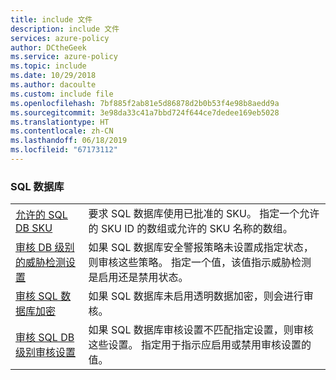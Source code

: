 ```yaml
---
title: include 文件
description: include 文件
services: azure-policy
author: DCtheGeek
ms.service: azure-policy
ms.topic: include
ms.date: 10/29/2018
ms.author: dacoulte
ms.custom: include file
ms.openlocfilehash: 7bf885f2ab81e5d86878d2b0b53f4e98b8aedd9a
ms.sourcegitcommit: 3e98da33c41a7bbd724f644ce7dedee169eb5028
ms.translationtype: HT
ms.contentlocale: zh-CN
ms.lasthandoff: 06/18/2019
ms.locfileid: "67173112"
---
```

### <a name="sql-databases"></a>SQL 数据库

|  |  |
|---------|---------|
| [允许的 SQL DB SKU](../articles/governance/policy/samples/allowed-sql-db-skus.md) | 要求 SQL 数据库使用已批准的 SKU。 指定一个允许的 SKU ID 的数组或允许的 SKU 名称的数组。 |
| [审核 DB 级别的威胁检测设置](../articles/governance/policy/samples/audit-db-threat-detection-setting.md) | 如果 SQL 数据库安全警报策略未设置成指定状态，则审核这些策略。 指定一个值，该值指示威胁检测是启用还是禁用状态。  |
| [审核 SQL 数据库加密](../articles/governance/policy/samples/sql-database-encryption-audit.md) | 如果 SQL 数据库未启用透明数据加密，则会进行审核。 |
| [审核 SQL DB 级别审核设置](../articles/governance/policy/samples/audit-sql-db-audit-setting.md) | 如果 SQL 数据库审核设置不匹配指定设置，则审核这些设置。 指定用于指示应启用或禁用审核设置的值。  |